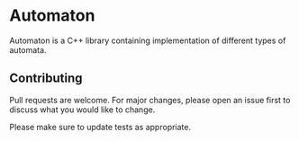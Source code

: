# Automaton

Automaton is a C++ library containing implementation of different types of automata.

## Contributing

Pull requests are welcome. For major changes, please open an issue first to discuss what you would like to change.

Please make sure to update tests as appropriate.
